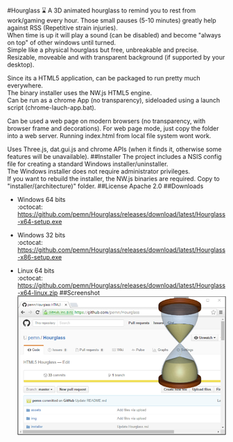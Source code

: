 #Hourglass :hourglass:
A 3D animated hourglass to remind you to rest from work/gaming every hour. Those small pauses (5-10 minutes) greatly help against RSS (Repetitive strain injuries).  
When time is up it will play a sound (can be disabled) and become "always on top" of other windows until turned.  
Simple like a physical hourglass but free, unbreakable and precise.  
Resizable, moveable and with transparent background (if supported by your desktop).  
  
Since its a HTML5 application, can be packaged to run pretty much everywhere.  
The binary installer uses the NW.js HTML5 engine.  
Can be run as a chrome App (no transparency), sideloaded using a launch script (chrome-lauch-app.bat).  
  
Can be used a web page on modern browsers (no transparency, with browser frame and decorations). For web page mode, just copy the folder into a web server. Running index.html from local file system wont work.  
  
Uses Three.js, dat.gui.js and chrome APIs (when it finds it, otherwise some features will be unavailable).
##Installer
The project includes a NSIS config file for creating a standard Windows installer/uninstaller.  
The Windows installer does not require administrator privileges.  
If you want to rebuild the installer, the NW.js binaries are required. Copy to "installer/(architecture)" folder.
##License
Apache 2.0
##Downloads  
- Windows 64 bits  
:octocat: https://github.com/pemn/Hourglass/releases/download/latest/Hourglass-x64-setup.exe

- Windows 32 bits  
:octocat: https://github.com/pemn/Hourglass/releases/download/latest/Hourglass-x86-setup.exe

- Linux 64 bits  
:octocat: https://github.com/pemn/Hourglass/releases/download/latest/Hourglass-x64-linux.zip
##Screenshot
![screenshot](https://github.com/pemn/Hourglass/blob/master/assets/screenshot.png)
